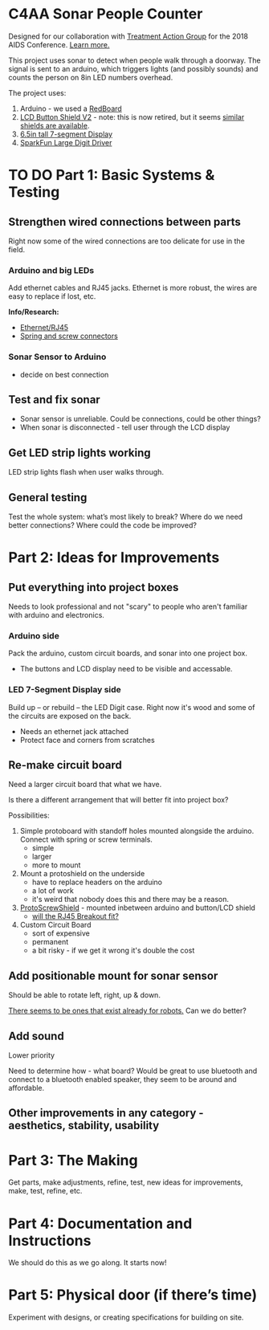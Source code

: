 # C4AA Sonar People Counter

Designed for our collaboration with [Treatment Action Group](http://www.treatmentactiongroup.org/) for the 2018 AIDS Conference. [Learn more.](https://c4aa.org/2018/08/amsterdamcaa2018/)

This project uses sonar to detect when people walk through a doorway. The signal is sent to an arduino, which triggers lights (and possibly sounds) and counts the person on 8in LED numbers overhead.

The project uses:

1. Arduino - we used a [RedBoard](https://www.sparkfun.com/products/13975)
2. [LCD Button Shield V2](https://www.sparkfun.com/products/retired/13293) - note: this is now retired, but it seems [similar shields are available](https://www.adafruit.com/?q=LCD%20Shield%20Kit%20w%2F%2016x2%20Character%20Display).
3. [6.5in tall 7-segment Display](https://www.sparkfun.com/products/8530)
4. [SparkFun Large Digit Driver](https://www.sparkfun.com/products/13279)

# TO DO Part 1: Basic Systems & Testing

## Strengthen wired connections between parts

Right now some of the wired connections are too delicate for use in the field.

### Arduino and big LEDs

Add ethernet cables and RJ45 jacks. Ethernet is more robust, the wires are easy to replace if lost, etc.

**Info/Research:**

- [Ethernet/RJ45](https://learn.sparkfun.com/tutorials/connector-basics#other-connectors)
- [Spring and screw connectors](https://learn.sparkfun.com/tutorials/connector-basics#temporary-connectors)


### Sonar Sensor to Arduino

- decide on best connection

## Test and fix sonar

- Sonar sensor is unreliable. Could be connections, could be other things?
- When sonar is disconnected - tell user through the LCD display

## Get LED strip lights working

LED strip lights flash when user walks through.

## General testing

Test the whole system: what’s most likely to break? Where do we need better connections? Where could the code be improved?

# Part 2: Ideas for Improvements

## Put everything into project boxes

Needs to look professional and not "scary" to people who aren't familiar with arduino and electronics.

### Arduino side

Pack the arduino, custom circuit boards, and sonar into one project box.

- The buttons and LCD display need to be visible and accessable.

### LED 7-Segment Display side

Build up – or rebuild – the LED Digit case. Right now it's wood and some of the circuits are exposed on the back. 

- Needs an ethernet jack attached
- Protect face and corners from scratches

## Re-make circuit board

Need a larger circuit board that what we have.

Is there a different arrangement that will better fit into project box?

Possibilities:

1. Simple protoboard with standoff holes mounted alongside the arduino. Connect with spring or screw terminals.
    - simple
    - larger
    - more to mount
1. Mount a protoshield on the underside
    - have to replace headers on the arduino
    - a lot of work
    - it's weird that nobody does this and there may be a reason.
1. [ProtoScrewShield](https://www.sparkfun.com/products/9729) - mounted inbetween arduino and button/LCD shield
    - [will the RJ45 Breakout fit?](https://www.sparkfun.com/products/716)
3. Custom Circuit Board
    - sort of expensive
    - permanent
    - a bit risky - if we get it wrong it's double the cost
 
## Add positionable mount for sonar sensor

Should be able to rotate left, right, up & down. 

[There seems to be ones that exist already for robots.](https://duckduckgo.com/?q=sonar+sensor+ping+mount&atb=v136-1&iar=images&iax=images&ia=images) Can we do better?

## Add sound

Lower priority

Need to determine how - what board? Would be great to use bluetooth and connect to a bluetooth enabled speaker, they seem to be around and affordable.

## Other improvements in any category - aesthetics, stability, usability

# Part 3: The Making

Get parts, make adjustments, refine, test, new ideas for improvements, make, test, refine, etc.

# Part 4: Documentation and Instructions

We should do this as we go along. It starts now!

# Part 5: Physical door (if there’s time)

Experiment with designs, or creating specifications for building on site.
